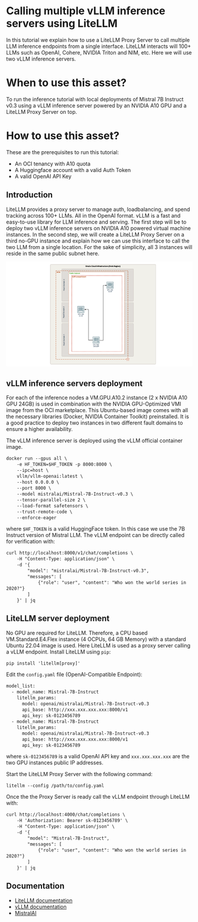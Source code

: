 # Calling multiple vLLM inference servers using LiteLLM

In this tutorial we explain how to use a LiteLLM Proxy Server to call multiple LLM inference endpoints from a single interface. LiteLLM interacts will 100+ LLMs such as OpenAI, Cohere, NVIDIA Triton and NIM, etc. Here we will use two vLLM inference servers.

<!-- ![Hybrid shards](assets/images/litellm.png "LiteLLM") -->

# When to use this asset?

To run the inference tutorial with local deployments of Mistral 7B Instruct v0.3 using a vLLM inference server powered by an NVIDIA A10 GPU and a LiteLLM Proxy Server on top. 

# How to use this asset?

These are the prerequisites to run this tutorial:
* An OCI tenancy with A10 quota
* A Huggingface account with a valid Auth Token
* A valid OpenAI API Key

## Introduction

LiteLLM provides a proxy server to manage auth, loadbalancing, and spend tracking across 100+ LLMs. All in the OpenAI format.
vLLM is a fast and easy-to-use library for LLM inference and serving.
The first step will be to deploy two vLLM inference servers on NVIDIA A10 powered virtual machine instances. In the second step, we will create a LiteLLM Proxy Server on a third no-GPU instance and explain how we can use this interface to call the two LLM from a single location. For the sake of simplicity, all 3 instances will reside in the same public subnet here.

![Hybrid shards](assets/images/litellm-architecture.png "LiteLLM")

## vLLM inference servers deployment

For each of the inference nodes a VM.GPU.A10.2 instance (2 x NVIDIA A10 GPU 24GB) is used in combination with the NVIDIA GPU-Optimized VMI image from the OCI marketplace. This Ubuntu-based image comes with all the necessary libraries (Docker, NVIDIA Container Toolkit) preinstalled. It is a good practice to deploy two instances in two different fault domains to ensure a higher availability.

The vLLM inference server is deployed using the vLLM official container image.
```
docker run --gpus all \
    -e HF_TOKEN=$HF_TOKEN -p 8000:8000 \
    --ipc=host \
    vllm/vllm-openai:latest \
    --host 0.0.0.0 \
    --port 8000 \
    --model mistralai/Mistral-7B-Instruct-v0.3 \
    --tensor-parallel-size 2 \
    --load-format safetensors \
    --trust-remote-code \
    --enforce-eager
```
where `$HF_TOKEN` is a valid HuggingFace token. In this case we use the 7B Instruct version of Mistral LLM. The vLLM endpoint can be directly called for verification with:
```
curl http://localhost:8000/v1/chat/completions \
    -H "Content-Type: application/json" \
    -d '{
        "model": "mistralai/Mistral-7B-Instruct-v0.3",
        "messages": [
            {"role": "user", "content": "Who won the world series in 2020?"}
        ]
    }' | jq
```

## LiteLLM server deployment

No GPU are required for LiteLLM. Therefore, a CPU based VM.Standard.E4.Flex instance (4 OCPUs, 64 GB Memory) with a standard Ubuntu 22.04 image is used. Here LiteLLM is used as a proxy server calling a vLLM endpoint. Install LiteLLM using `pip`:
```
pip install 'litellm[proxy]'
```
Edit the `config.yaml` file (OpenAI-Compatible Endpoint):
```
model_list:
  - model_name: Mistral-7B-Instruct
    litellm_params:
      model: openai/mistralai/Mistral-7B-Instruct-v0.3
      api_base: http://xxx.xxx.xxx.xxx:8000/v1
      api_key: sk-0123456789
  - model_name: Mistral-7B-Instruct
    litellm_params:
      model: openai/mistralai/Mistral-7B-Instruct-v0.3
      api_base: http://xxx.xxx.xxx.xxx:8000/v1
      api_key: sk-0123456789
```
where `sk-0123456789` is a valid OpenAI API key and `xxx.xxx.xxx.xxx` are the two GPU instances public IP addresses.

Start the LiteLLM Proxy Server with the following command:
```
litellm --config /path/to/config.yaml
```
Once the the Proxy Server is ready call the vLLM endpoint through LiteLLM with:
```
curl http://localhost:4000/chat/completions \
    -H 'Authorization: Bearer sk-0123456789' \
    -H "Content-Type: application/json" \
    -d '{
        "model": "Mistral-7B-Instruct",
        "messages": [
            {"role": "user", "content": "Who won the world series in 2020?"}
        ]
    }' | jq
```

## Documentation

* [LiteLLM documentation](https://litellm.vercel.app/docs/providers/openai_compatible)
* [vLLM documentation](https://docs.vllm.ai/en/latest/serving/deploying_with_docker.html)
* [MistralAI](https://mistral.ai/)